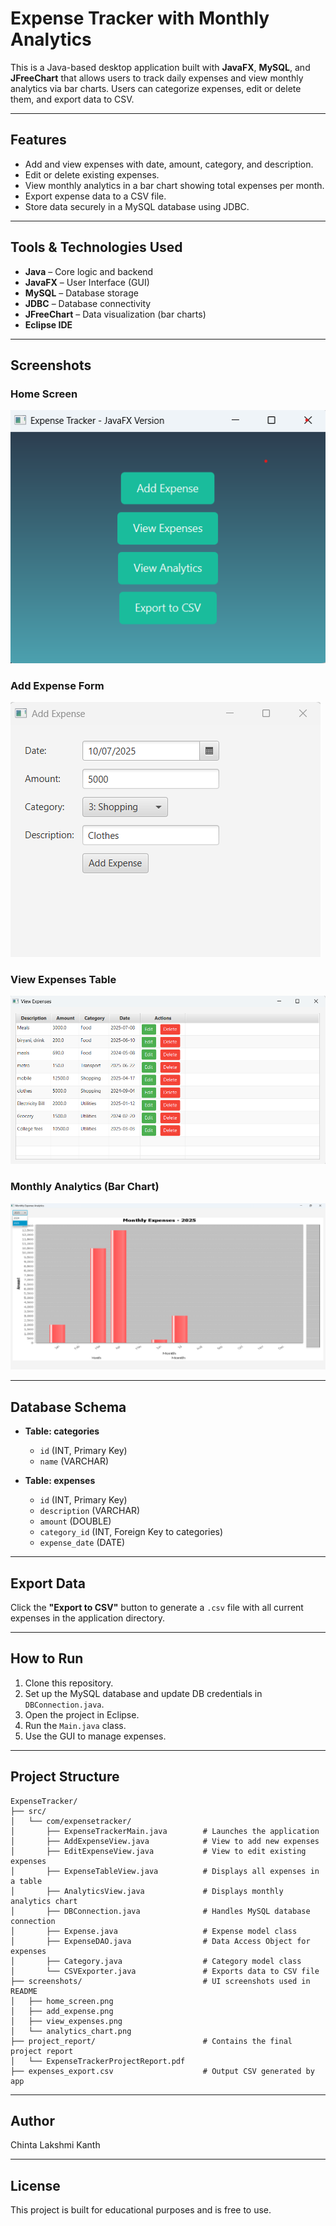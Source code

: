 # Expense Tracker with Monthly Analytics

This is a Java-based desktop application built with **JavaFX**, **MySQL**, and **JFreeChart** that allows users to track daily expenses and view monthly analytics via bar charts. Users can categorize expenses, edit or delete them, and export data to CSV.

---

## Features

- Add and view expenses with date, amount, category, and description.
- Edit or delete existing expenses.
- View monthly analytics in a bar chart showing total expenses per month.
- Export expense data to a CSV file.
- Store data securely in a MySQL database using JDBC.

---

## Tools & Technologies Used

- **Java** – Core logic and backend
- **JavaFX** – User Interface (GUI)
- **MySQL** – Database storage
- **JDBC** – Database connectivity
- **JFreeChart** – Data visualization (bar charts)
- **Eclipse IDE**

---

## Screenshots

### Home Screen
![Home Screen](ExpenseTracker/screenshorts/home_screen.png)

### Add Expense Form
![Add Expense](ExpenseTracker/screenshorts/add_expense.png)

### View Expenses Table
![View Expenses](ExpenseTracker/screenshorts/view_expenses.png)

### Monthly Analytics (Bar Chart)
![Analytics Chart](ExpenseTracker/screenshorts/analytics_chart.png)

---

## Database Schema

- **Table: categories**
  - `id` (INT, Primary Key)
  - `name` (VARCHAR)

- **Table: expenses**
  - `id` (INT, Primary Key)
  - `description` (VARCHAR)
  - `amount` (DOUBLE)
  - `category_id` (INT, Foreign Key to categories)
  - `expense_date` (DATE)

---

## Export Data

Click the **"Export to CSV"** button to generate a `.csv` file with all current expenses in the application directory.

---

## How to Run

1. Clone this repository.
2. Set up the MySQL database and update DB credentials in `DBConnection.java`.
3. Open the project in Eclipse.
4. Run the `Main.java` class.
5. Use the GUI to manage expenses.

---

##  Project Structure

```
ExpenseTracker/
├── src/
│   └── com/expensetracker/
│       ├── ExpenseTrackerMain.java        # Launches the application
│       ├── AddExpenseView.java            # View to add new expenses
│       ├── EditExpenseView.java           # View to edit existing expenses
│       ├── ExpenseTableView.java          # Displays all expenses in a table
│       ├── AnalyticsView.java             # Displays monthly analytics chart
│       ├── DBConnection.java              # Handles MySQL database connection
│       ├── Expense.java                   # Expense model class
│       ├── ExpenseDAO.java                # Data Access Object for expenses
│       ├── Category.java                  # Category model class
│       └── CSVExporter.java               # Exports data to CSV file
├── screenshots/                           # UI screenshots used in README
│   ├── home_screen.png
│   ├── add_expense.png
│   ├── view_expenses.png
│   └── analytics_chart.png
├── project_report/                        # Contains the final project report
│   └── ExpenseTrackerProjectReport.pdf
├── expenses_export.csv                    # Output CSV generated by app

```

---

## Author
Chinta Lakshmi Kanth

---

##  License

This project is built for educational purposes and is free to use.
